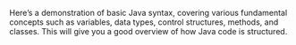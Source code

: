 Here’s a demonstration of basic Java syntax, covering various fundamental concepts such as variables, data types, control structures, methods, and classes. This will give you a good overview of how Java code is structured.
